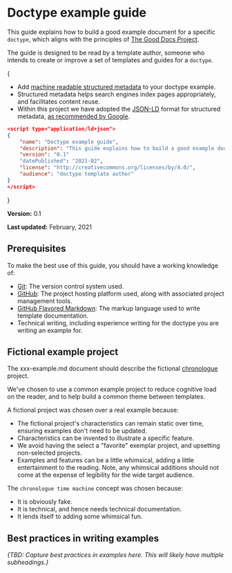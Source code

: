 # Doctype example guide

This guide explains how to build a good example document for a specific `doctype`, which aligns with the principles of [The Good Docs Project](https://thegooddocsproject.dev).

The guide is designed to be read by a template author, someone who intends to create or improve a set of templates and guides for a `doctype`.

{
* Add [machine readable structured metadata](https://developers.google.com/search/docs/guides/sd-policies) to your doctype example.
* Structured metadata helps search engines index pages appropriately, and facilitates content reuse.
* Within this project we have adopted the [JSON-LD](http://json-ld.org/) format for structured metadata, [as recommended by Google](https://developers.google.com/search/docs/guides/intro-structured-data).
<!--Machine readable schema.org structured metadata about this guide.-->
``` json
<script type="application/ld+json">
{
    "name": "Doctype example guide",
    "description": "This guide explains how to build a good example document for a specific doctype, which aligns with the principles of The Good Docs Project.",
    "version": "0.1"
    "datePublished": "2021-02",
    "license": "http://creativecommons.org/licenses/by/4.0/",
    "audience": "doctype template author"
}
</script>
```
}

**Version:** 0.1

**Last updated:** February, 2021

## Prerequisites

To make the best use of this guide, you should have a working knowledge of:

* [Git](https://git-scm.com/): The version control system used.
* [GitHub](https://github.com/thegooddocsproject): The project hosting platform used, along with associated project management tools.
* [GitHub Flavored Markdown](https://github.github.com/gfm/): The markup language used to write template documentation.
* Technical writing, including experience writing for the doctype you are writing an example for.

## Fictional example project

The xxx-example.md document should describe the fictional [chronologue](https://github.com/thegooddocsproject/chronologue/) project.

We've chosen to use a common example project to reduce cognitive load on the reader, and to help build a common theme between templates.

A fictional project was chosen over a real example because:
* The fictional project's characteristics can remain static over time, ensuring examples don't need to be updated.
* Characteristics can be invented to illustrate a specific feature.
* We avoid having the select a "favorite" exemplar project, and upsetting non-selected projects. 
* Examples and features can be a little whimsical, adding a little entertainment to the reading. Note, any whimsical additions should not come at the expense of legibility for the wide target audience.

The `chronologue time machine` concept was chosen because:
* It is obviously fake.
* It is technical, and hence needs technical documentation.
* It lends itself to adding some whimsical fun.

## Best practices in writing examples

_{TBD: Capture best practices in examples here. This will likely have multiple subheadings.}_
